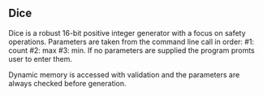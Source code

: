 <h2>Dice</h2>

<p>Dice is a robust 16-bit positive integer generator with a focus on safety operations. Parameters are taken from the command line call in order: #1: count #2: max #3: min. If no parameters are supplied the program promts user to enter them.</p>

<p>Dynamic memory is accessed with validation and the parameters are always checked before generation.</p>
